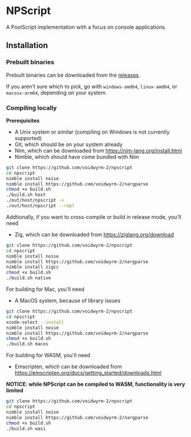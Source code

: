 # NPScript

A PostScript implementation with a focus on console applications.

## Installation

### Prebuilt binaries

Prebuilt binaries can be downloaded from the [releases](https://github.com/voidwyrm-2/npscript/releases/latest).

If you aren't sure which to pick, go with `windows-amd64`, `linux-amd64`, or `macosx-arm64`, depending on your system.

### Compiling locally

**Prerequisites** 
- A Unix system or similar (compiling on Windows is not currently supported)
- Git, which should be on your system already
- Nim, which can be downloaded from https://nim-lang.org/install.html
- Nimble, which should have come bundled with Nim

```sh
git clone https://github.com/voidwyrm-2/npscript
cd npscript
nimble install noise
nimble install https://github.com/voidwyrm-2/nargparse
chmod +x build.sh
./build.sh host
./out/host/npscript -v
./out/host/npscript --repl
```

Addtionally, if you want to cross-compile or build in release mode, you'll need
- Zig, which can be downloaded from https://ziglang.org/download

```sh
git clone https://github.com/voidwyrm-2/npscript
cd npscript
nimble install noise
nimble install https://github.com/voidwyrm-2/nargparse
nimble install zigcc
chmod +x build.sh
./build.sh native
```

For building for Mac, you'll need
- A MacOS system, because of library issues

```sh
git clone https://github.com/voidwyrm-2/npscript
cd npscript
xcode-select --install
nimble install noise
nimble install https://github.com/voidwyrm-2/nargparse
chmod +x build.sh
./build.sh macos
```

For building for WASM, you'll need
- Emscripten, which can be downloaded from https://emscripten.org/docs/getting_started/downloads.html

**NOTICE: while NPScript can be compiled to WASM, functionality is very limited**

```sh
git clone https://github.com/voidwyrm-2/npscript
cd npscript
nimble install noise
nimble install https://github.com/voidwyrm-2/nargparse
chmod +x build.sh
./build.sh wasi
```

